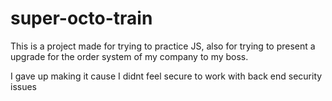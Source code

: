 ﻿# super-octo-train
This is a project made for trying to practice JS, also for trying to present a upgrade for the order system of my company to my boss.

I gave up making it cause I didnt feel secure to work with back end security issues
